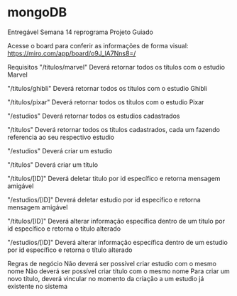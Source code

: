 # mongoDB
Entregável Semana 14 reprograma Projeto Guiado


Acesse o board para conferir as informações de forma visual: https://miro.com/app/board/o9J_lA7Nns8=/

Requisitos
 "/titulos/marvel" Deverá retornar todos os títulos com o estudio Marvel

 "/titulos/ghibli" Deverá retornar todos os títulos com o estudio Ghibli

 "/titulos/pixar" Deverá retornar todos os títulos com o estudio Pixar

 "/estudios" Deverá retornar todos os estudios cadastrados

 "/titulos" Deverá retornar todos os títulos cadastrados, cada um fazendo referencia ao seu respectivo estudio

 "/estudios" Deverá criar um estudio

 "/titulos" Deverá criar um título

 "/titulos/[ID]" Deverá deletar titulo por id específico e retorna mensagem amigável

 "/estudios/[ID]" Deverá deletar estudio por id específico e retorna mensagem amigável

 "/titulos/[ID]" Deverá alterar informação específica dentro de um titulo por id específico e retorna o título alterado

 "/estudios/[ID]" Deverá alterar informação específica dentro de um estudio por id específico e retorna o título alterado

Regras de negócio
 Não deverá ser possível criar estudio com o mesmo nome
 Não deverá ser possível criar título com o mesmo nome
 Para criar um novo título, deverá vincular no momento da criação a um estudio já existente no sistema

